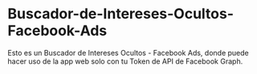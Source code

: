 # Buscador-de-Intereses-Ocultos-Facebook-Ads
Esto es un Buscador de Intereses Ocultos - Facebook Ads, donde puede hacer uso de la app web solo con tu Token de API de Facebook Graph.
